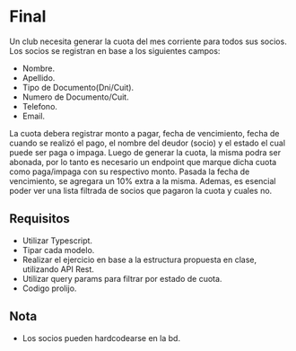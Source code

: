 # Final

Un club necesita generar la cuota del mes corriente para todos sus socios.
Los socios se registran en base a los siguientes campos:

- Nombre.
- Apellido.
- Tipo de Documento(Dni/Cuit).
- Numero de Documento/Cuit.
- Telefono.
- Email.

La cuota debera registrar monto a pagar, fecha de vencimiento, fecha de cuando se realizó el pago, el nombre del deudor (socio) y el estado el cual puede ser paga o impaga.
Luego de generar la cuota, la misma podra ser abonada, por lo tanto es necesario un endpoint que marque dicha cuota como paga/impaga con su respectivo monto.
Pasada la fecha de vencimiento, se agregara un 10% extra a la misma.
Ademas, es esencial poder ver una lista filtrada de socios que pagaron la cuota y cuales no.

## Requisitos

- Utilizar Typescript.
- Tipar cada modelo.
- Realizar el ejercicio en base a la estructura propuesta en clase, utilizando API Rest.
- Utilizar query params para filtrar por estado de cuota.
- Codigo prolijo.

## Nota

- Los socios pueden hardcodearse en la bd.
